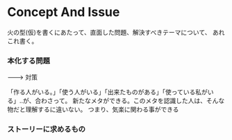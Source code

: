 # Concept And Issue

火の型(仮)を書くにあたって、直面した問題、解決すべきテーマについて、
あれこれ書く。


### 本化する問題

---> 対策

「作る人がいる。」「使う人がいる」「出来たものがある」「使っている私がいる」..が、合わさって。
新たなメタができる。このメタを認識した人は、そんな物だと理解するに違いない。
つまり、気楽に関わる事ができる


### ストーリーに求めるもの

